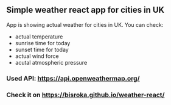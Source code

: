 ## Simple weather react app for cities in UK 

App is showing actual weather for cities in UK. You can check:
- actual temperature
- sunrise time for today
- sunset time for today
- actual wind force
- acutal atmospheric pressure

### Used API: <a href="https://api.openweathermap.org/">https://api.openweathermap.org/</a>

### Check it on <a href="https://bisroka.github.io/weather-react/"> https://bisroka.github.io/weather-react/ </a>
